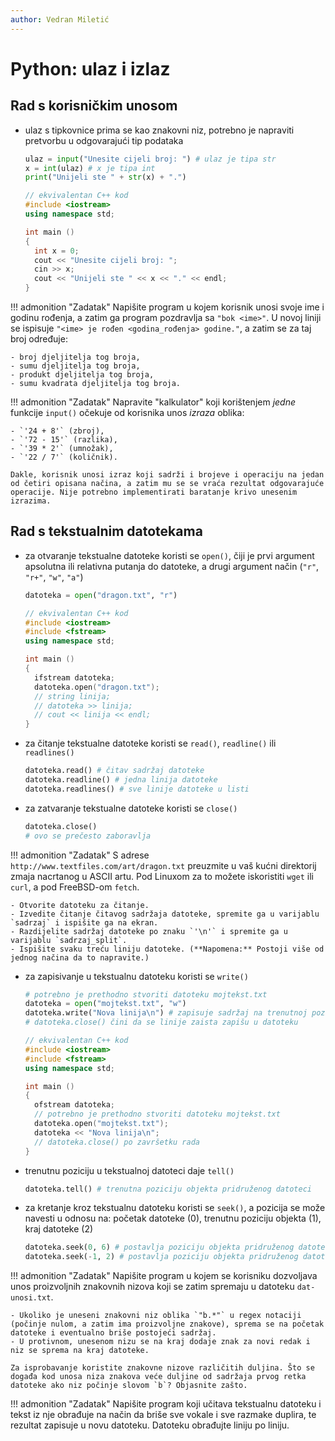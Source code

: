 ```yaml
---
author: Vedran Miletić
---
```


# Python: ulaz i izlaz

## Rad s korisničkim unosom

- ulaz s tipkovnice prima se kao znakovni niz, potrebno je napraviti pretvorbu u odgovarajući tip podataka

    ``` python
    ulaz = input("Unesite cijeli broj: ") # ulaz je tipa str
    x = int(ulaz) # x je tipa int
    print("Unijeli ste " + str(x) + ".")
    ```

    ``` c++
    // ekvivalentan C++ kod
    #include <iostream>
    using namespace std;

    int main ()
    {
      int x = 0;
      cout << "Unesite cijeli broj: ";
      cin >> x;
      cout << "Unijeli ste " << x << "." << endl;
    }
    ```

!!! admonition "Zadatak"
    Napišite program u kojem korisnik unosi svoje ime i godinu rođenja, a zatim ga program pozdravlja sa `"bok <ime>"`. U novoj liniji se ispisuje `"<ime> je rođen <godina_rođenja> godine."`, a zatim se za taj broj određuje:

    - broj djeljitelja tog broja,
    - sumu djeljitelja tog broja,
    - produkt djeljitelja tog broja,
    - sumu kvadrata djeljitelja tog broja.

!!! admonition "Zadatak"
    Napravite "kalkulator" koji korištenjem *jedne* funkcije `input()` očekuje od korisnika unos *izraza* oblika:

    - `'24 + 8'` (zbroj),
    - `'72 - 15'` (razlika),
    - `'39 * 2'` (umnožak),
    - `'22 / 7'` (količnik).

    Dakle, korisnik unosi izraz koji sadrži i brojeve i operaciju na jedan od četiri opisana načina, a zatim mu se se vraća rezultat odgovarajuće operacije. Nije potrebno implementirati baratanje krivo unesenim izrazima.

## Rad s tekstualnim datotekama

- za otvaranje tekstualne datoteke koristi se `open()`, čiji je prvi argument apsolutna ili relativna putanja do datoteke, a drugi argument način (`"r"`, `"r+"`, `"w"`, `"a"`)

    ``` python
    datoteka = open("dragon.txt", "r")
    ```

    ``` c++
    // ekvivalentan C++ kod
    #include <iostream>
    #include <fstream>
    using namespace std;

    int main ()
    {
      ifstream datoteka;
      datoteka.open("dragon.txt");
      // string linija;
      // datoteka >> linija;
      // cout << linija << endl;
    }
    ```

- za čitanje tekstualne datoteke koristi se `read()`, `readline()` ili `readlines()`

    ``` python
    datoteka.read() # čitav sadržaj datoteke
    datoteka.readline() # jedna linija datoteke
    datoteka.readlines() # sve linije datoteke u listi
    ```

- za zatvaranje tekstualne datoteke koristi se `close()`

    ``` python
    datoteka.close()
    # ovo se prečesto zaboravlja
    ```

!!! admonition "Zadatak"
    S adrese `http://www.textfiles.com/art/dragon.txt` preuzmite u vaš kućni direktorij zmaja nacrtanog u ASCII artu. Pod Linuxom za to možete iskoristiti `wget` ili `curl`, a pod FreeBSD-om `fetch`.

    - Otvorite datoteku za čitanje.
    - Izvedite čitanje čitavog sadržaja datoteke, spremite ga u varijablu `sadrzaj` i ispišite ga na ekran.
    - Razdijelite sadržaj datoteke po znaku `'\n'` i spremite ga u varijablu `sadrzaj_split`.
    - Ispišite svaku treću liniju datoteke. (**Napomena:** Postoji više od jednog načina da to napravite.)

- za zapisivanje u tekstualnu datoteku koristi se `write()`

    ``` python
    # potrebno je prethodno stvoriti datoteku mojtekst.txt
    datoteka = open("mojtekst.txt", "w")
    datoteka.write("Nova linija\n") # zapisuje sadržaj na trenutnoj poziciji objekta pridruženog datoteci
    # datoteka.close() čini da se linije zaista zapišu u datoteku
    ```

    ``` c++
    // ekvivalentan C++ kod
    #include <iostream>
    #include <fstream>
    using namespace std;

    int main ()
    {
      ofstream datoteka;
      // potrebno je prethodno stvoriti datoteku mojtekst.txt
      datoteka.open("mojtekst.txt");
      datoteka << "Nova linija\n";
      // datoteka.close() po završetku rada
    }
    ```

- trenutnu poziciju u tekstualnoj datoteci daje `tell()`

    ``` python
    datoteka.tell() # trenutna poziciju objekta pridruženog datoteci
    ```

- za kretanje kroz tekstualnu datoteku koristi se `seek()`, a pozicija se može navesti u odnosu na: početak datoteke (0), trenutnu poziciju objekta (1), kraj datoteke (2)

    ``` python
    datoteka.seek(0, 6) # postavlja poziciju objekta pridruženog datoteci na sedmi znak
    datoteka.seek(-1, 2) # postavlja poziciju objekta pridruženog datoteci na predzadnji znak
    ```

!!! admonition "Zadatak"
    Napišite program u kojem se korisniku dozvoljava unos proizvoljnih znakovnih nizova koji se zatim spremaju u datoteku `dat-unosi.txt`.

    - Ukoliko je uneseni znakovni niz oblika `"b.*"` u regex notaciji (počinje nulom, a zatim ima proizvoljne znakove), sprema se na početak datoteke i eventualno briše postojeći sadržaj.
    - U protivnom, unesenom nizu se na kraj dodaje znak za novi redak i niz se sprema na kraj datoteke.

    Za isprobavanje koristite znakovne nizove različitih duljina. Što se događa kod unosa niza znakova veće duljine od sadržaja prvog retka datoteke ako niz počinje slovom `b`? Objasnite zašto.

!!! admonition "Zadatak"
    Napišite program koji učitava tekstualnu datoteku i tekst iz nje obrađuje na način da briše sve vokale i sve razmake duplira, te rezultat zapisuje u novu datoteku. Datoteku obrađujte liniju po liniju.
